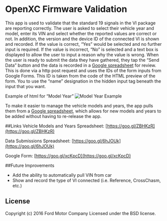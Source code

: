 OpenXC Firmware Validation
==============

This app is used to validate that the standard 19 signals in the VI package are reporting correctly. The user is asked to select their vehicle year and model, enter its VIN and select whether the reported values are correct or not. In addition, the version and the device ID of the connected VI is shown and recorded. If the value is correct, “Yes” would be selected and no further input is required. If the value is incorrect, “No” is selected and a text box is displayed to allow the user to input a reason why the value is wrong. When the user is ready to submit the data they have gathered, they tap the “Send Data” button and the data is recorded in a [Google spreadsheet](https://goo.gl/6hJOUk) for review. This is done via a http post request and uses the IDs of the form inputs from Google Forms. This ID is taken from the code of the HTML preview of the form. You to use the “name” designation in the hidden input tag beneath the input that you want.

Example of html for “Model Year”
![Model Year Example](https://raw.githubusercontent.com/openxc/validation-android/master/docs/htmlExample.png)

To make it easier to manage the vehicle models and years, the app pulls them from a [Google spreadsheet](https://goo.gl/ZBHKzR), which allows for new models and years to be added without having to re-release the app.

##Links
Vehicle Models and Years Spreadsheet: [https://goo.gl/ZBHKzR](https://goo.gl/ZBHKzR)

Data Submissions Spreadsheet: [https://goo.gl/6hJOUk](https://goo.gl/6hJOUk)

Google Form: [https://goo.gl/xcKpcD](https://goo.gl/xcKpcD)

##Future Improvements
<ul>
  <li>Add the ability to automatically pull VIN from car</li>
  <li>Show and record the type of VI connected (i.e. Reference, CrossChasm, etc.)</li>
</ul>

## License

Copyright (c) 2016 Ford Motor Company
Licensed under the BSD license.
